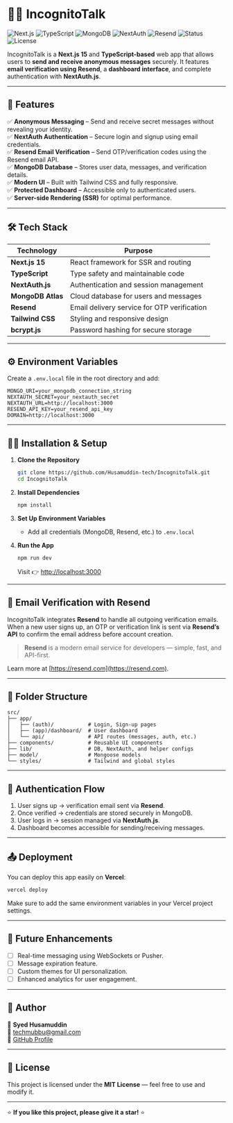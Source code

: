 # 🕵️‍♂️ IncognitoTalk

![Next.js](https://img.shields.io/badge/Next.js-15.0-black?style=flat&logo=next.js)
![TypeScript](https://img.shields.io/badge/TypeScript-5.5-blue?style=flat&logo=typescript)
![MongoDB](https://img.shields.io/badge/MongoDB-Atlas-green?style=flat&logo=mongodb)
![NextAuth](https://img.shields.io/badge/Auth-NextAuth.js-orange?style=flat&logo=auth0)
![Resend](https://img.shields.io/badge/Email-Resend-red?style=flat&logo=gmail)
![Status](https://img.shields.io/badge/Status-Active-success?style=flat)
![License](https://img.shields.io/badge/License-MIT-yellow.svg)

IncognitoTalk is a **Next.js 15** and **TypeScript-based** web app that allows users to **send and receive anonymous messages** securely. It features **email verification using Resend**, a **dashboard interface**, and complete authentication with **NextAuth.js**.

---

## 🚀 Features

✅ **Anonymous Messaging** – Send and receive secret messages without revealing your identity.  
✅ **NextAuth Authentication** – Secure login and signup using email credentials.  
✅ **Resend Email Verification** – Send OTP/verification codes using the Resend email API.  
✅ **MongoDB Database** – Stores user data, messages, and verification details.  
✅ **Modern UI** – Built with Tailwind CSS and fully responsive.  
✅ **Protected Dashboard** – Accessible only to authenticated users.  
✅ **Server-side Rendering (SSR)** for optimal performance.  

---

## 🛠️ Tech Stack

| Technology | Purpose |
|-------------|----------|
| **Next.js 15** | React framework for SSR and routing |
| **TypeScript** | Type safety and maintainable code |
| **NextAuth.js** | Authentication and session management |
| **MongoDB Atlas** | Cloud database for users and messages |
| **Resend** | Email delivery service for OTP verification |
| **Tailwind CSS** | Styling and responsive design |
| **bcrypt.js** | Password hashing for secure storage |

---

## ⚙️ Environment Variables

Create a `.env.local` file in the root directory and add:

```env
MONGO_URI=your_mongodb_connection_string
NEXTAUTH_SECRET=your_nextauth_secret
NEXTAUTH_URL=http://localhost:3000
RESEND_API_KEY=your_resend_api_key
DOMAIN=http://localhost:3000
```

---

## 🧑‍💻 Installation & Setup

1. **Clone the Repository**
   ```bash
   git clone https://github.com/Husamuddin-tech/IncognitoTalk.git
   cd IncognitoTalk
   ```

2. **Install Dependencies**
   ```bash
   npm install
   ```

3. **Set Up Environment Variables**
   - Add all credentials (MongoDB, Resend, etc.) to `.env.local`

4. **Run the App**
   ```bash
   npm run dev
   ```
   Visit 👉 [http://localhost:3000](http://localhost:3000)

---

## 📧 Email Verification with Resend

IncognitoTalk integrates **Resend** to handle all outgoing verification emails.  
When a new user signs up, an OTP or verification link is sent via **Resend’s API** to confirm the email address before account creation.

> **Resend** is a modern email service for developers — simple, fast, and API-first.

Learn more at [https://resend.com](https://resend.com).

---

## 📁 Folder Structure

```
src/
├── app/
│   ├── (auth)/           # Login, Sign-up pages
│   ├── (app)/dashboard/  # User dashboard
│   └── api/              # API routes (messages, auth, etc.)
├── components/           # Reusable UI components
├── lib/                  # DB, NextAuth, and helper configs
├── model/                # Mongoose models
└── styles/               # Tailwind and global styles
```

---

## 🔐 Authentication Flow

1. User signs up → verification email sent via **Resend**.  
2. Once verified → credentials are stored securely in MongoDB.  
3. User logs in → session managed via **NextAuth.js**.  
4. Dashboard becomes accessible for sending/receiving messages.

---

## 📤 Deployment

You can deploy this app easily on **Vercel**:

```bash
vercel deploy
```

Make sure to add the same environment variables in your Vercel project settings.

---

## 🧩 Future Enhancements

- [ ] Real-time messaging using WebSockets or Pusher.  
- [ ] Message expiration feature.  
- [ ] Custom themes for UI personalization.  
- [ ] Enhanced analytics for user engagement.  

---

## 🧠 Author

👤 **Syed Husamuddin**  
📧 [techmubbu@gmail.com](mailto:techmubbu@gmail.com)  
🔗 [GitHub Profile](https://github.com/Husamuddin-tech)

---

## 📜 License

This project is licensed under the **MIT License** — feel free to use and modify it.

---

⭐ **If you like this project, please give it a star!** ⭐
